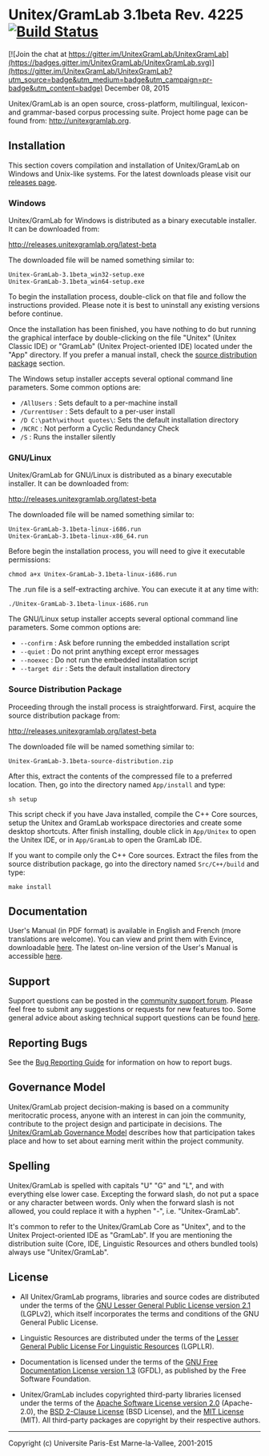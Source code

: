# Unitex/GramLab 3.1beta Rev. 4225 [![Build Status][build-badge]][build-log]

[![Join the chat at https://gitter.im/UnitexGramLab/UnitexGramLab](https://badges.gitter.im/UnitexGramLab/UnitexGramLab.svg)](https://gitter.im/UnitexGramLab/UnitexGramLab?utm_source=badge&utm_medium=badge&utm_campaign=pr-badge&utm_content=badge)
December 08, 2015

Unitex/GramLab is an open source, cross-platform, multilingual, lexicon-
and grammar-based corpus processing suite. Project home page can be found
from: <http://unitexgramlab.org>.

## Installation

This section covers compilation and installation of Unitex/GramLab on
Windows and Unix-like systems. For the latest downloads please visit
our [releases page](http://releases.unitexgramlab.org).

### Windows

Unitex/GramLab for Windows is distributed as a binary executable
installer. It can be downloaded from:

http://releases.unitexgramlab.org/latest-beta

The downloaded file will be named something similar to:

```
Unitex-GramLab-3.1beta_win32-setup.exe
Unitex-GramLab-3.1beta_win64-setup.exe
```

To begin the installation process, double-click on that file and follow
the instructions provided. Please note it is best to uninstall any
existing versions before continue.

Once the installation has been finished, you have nothing to do but
running the graphical interface by double-clicking on the file "Unitex"
(Unitex Classic IDE) or "GramLab" (Unitex Project-oriented IDE) located
under the "App" directory. If you prefer a manual install, check the
[source distribution package]() section.

The Windows setup installer accepts several optional command line
parameters. Some common options are:

+ `/AllUsers`                 : Sets default to a per-machine install
+ `/CurrentUser`              : Sets default to a per-user install
+ `/D C:\path\without quotes\`: Sets the default installation directory
+ `/NCRC`                     : Not perform a Cyclic Redundancy Check
+ `/S`                        : Runs the installer silently

### GNU/Linux

Unitex/GramLab for GNU/Linux is distributed as a binary executable
installer. It can be downloaded from:

http://releases.unitexgramlab.org/latest-beta

The downloaded file will be named something similar to:

```
Unitex-GramLab-3.1beta-linux-i686.run
Unitex-GramLab-3.1beta-linux-x86_64.run
```

Before begin the installation process, you will need to give it
executable permissions:

```
chmod a+x Unitex-GramLab-3.1beta-linux-i686.run
```

The .run file is a self-extracting archive. You can execute it at any
time with:

```
./Unitex-GramLab-3.1beta-linux-i686.run
```

The GNU/Linux setup installer accepts several optional command line
parameters. Some common options are:

+ `--confirm`     : Ask before running the embedded installation script
+ `--quiet`       : Do not print anything except error messages
+ `--noexec`      : Do not run the embedded installation script
+ `--target dir`  : Sets the default installation directory


### Source Distribution Package

Proceeding through the install process is straightforward. First,
acquire the source distribution package from:

http://releases.unitexgramlab.org/latest-beta

The downloaded file will be named something similar to:

```
Unitex-GramLab-3.1beta-source-distribution.zip
```

After this, extract the contents of the compressed file to a preferred
location. Then, go into the directory named `App/install` and type:

```
sh setup
```

This script check if you have Java installed, compile the C++ Core
sources, setup the Unitex and GramLab workspace directories and create
some desktop shortcuts. After finish installing, double click in
`App/Unitex` to open the Unitex IDE, or in `App/GramLab` to open the
GramLab IDE.

If you want to compile only the C++ Core sources. Extract the files
from the source distribution package, go into the directory named
`Src/C++/build` and type:

```
make install
```

## Documentation

User's Manual (in PDF format) is available in English and French (more
translations are welcome). You can view and print them with Evince,
downloadable [here](https://wiki.gnome.org/Apps/Evince/Downloads). The
latest on-line version of the User's Manual is accessible
[here](http://docs.unitexgramlab.org).

## Support

Support questions can be posted in the [community support
forum](http://forum.unitexgramlab.org). Please feel free to submit any
suggestions or requests for new features too. Some general advice about
asking technical support questions can be found
[here](http://www.catb.org/esr/faqs/smart-questions.html).

## Reporting Bugs

See the [Bug Reporting
Guide](http://unitexgramlab.org/index.php?page=6) for information on
how to report bugs.

## Governance Model

Unitex/GramLab project decision-making is based on a community
meritocratic process, anyone with an interest in can join the
community, contribute to the project design and participate in
decisions. The [Unitex/GramLab Governance
Model](http://governance.unitexgramlab.org) describes
how that participation takes place and how to set about earning merit
within the project community.

## Spelling

Unitex/GramLab is spelled with capitals "U" "G" and "L", and with
everything else lower case. Excepting the forward slash, do not put
a space or any character between words. Only when the forward slash
is not allowed, you could replace it with a hyphen "-", i.e.
"Unitex-GramLab".

It's common to refer to the Unitex/GramLab Core as "Unitex", and to the
Unitex Project-oriented IDE as "GramLab". If you are mentioning the
distribution suite (Core, IDE, Linguistic Resources and others bundled
tools) always use "Unitex/GramLab".

## License

* All Unitex/GramLab programs, libraries and source codes are
distributed under the terms of the [GNU Lesser General Public License
version 2.1][LGPLv2] (LGPLv2), which itself incorporates the terms and
conditions of the GNU General Public License.

* Linguistic Resources are distributed under the terms of the [Lesser
General Public License For Linguistic Resources][LGPLLR] (LGPLLR).

* Documentation is licensed under the terms of the [GNU Free
Documentation License version 1.3][GFDL] (GFDL), as published by the
Free Software Foundation.

* Unitex/GramLab includes copyrighted third-party libraries licensed
under the terms of the [Apache Software License version
2.0][Apache-2.0] (Apache-2.0), the [BSD 2-Clause License][BSD-2-Clause]
(BSD License), and the [MIT License][MIT] (MIT). All third-party
packages are copyright by their respective authors.

---
Copyright (c) Universite Paris-Est Marne-la-Vallee, 2001-2015

[Apache-2.0]:   http://opensource.org/licenses/Apache-2.0
[BSD-2-Clause]: http://opensource.org/licenses/BSD-2-Clause
[GFDL]:         http://www.gnu.org/licenses/fdl-1.3.txt
[MIT]:          http://opensource.org/licenses/MIT
[LGPLLR]:       http://spdx.org/licenses/LGPLLR.html
[LGPLv2]:       http://opensource.org/licenses/lgpl-2.1
[build-badge]:  http://unitex.univ-mlv.fr/v6/badge/commit/2015-12-08-14-20-05.svg
[build-log]:    http://unitex.univ-mlv.fr/v6/#bundle=commit&q=2015-12-08-14-20-05
